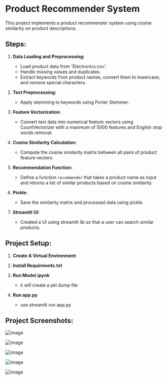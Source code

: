 # Product Recommender System

This project implements a product recommender system using cosine similarity on product descriptions.

## Steps:

1. **Data Loading and Preprocessing:**
   - Load product data from 'Electronics.csv'.
   - Handle missing values and duplicates.
   - Extract keywords from product names, convert them to lowercase, and remove special characters.

2. **Text Preprocessing:**
   - Apply stemming to keywords using Porter Stemmer.

3. **Feature Vectorization:**
   - Convert text data into numerical feature vectors using CountVectorizer with a maximum of 5000 features and English stop words removal.

4. **Cosine Similarity Calculation:**
   - Compute the cosine similarity matrix between all pairs of product feature vectors.

5. **Recommendation Function:**
   - Define a function `recommender` that takes a product name as input and returns a list of similar products based on cosine similarity.

6. **Pickle:**
   - Save the similarity matrix and processed data using pickle.

7. **Streamlit UI:**
   - Created a UI using streamlit lib so that a user can search similar products.

## Project Setup:

1. **Create A Virtual Environment**

2. **Install Requirments.txt**

3. **Run Model.ipynb**
   - it will create a pkl dump file
4. **Run app.py**
   - use streamlit run app.py
## Project Screenshots:

   ![image](https://github.com/user-attachments/assets/e342da02-c596-42b6-b157-86044641ca48)

   ![image](https://github.com/user-attachments/assets/b76dcc58-e34d-4359-9111-e0163827f49a)

   ![image](https://github.com/user-attachments/assets/5577c0e5-01ec-41ca-92e7-fc66bf88e41b)

  ![image](https://github.com/user-attachments/assets/8dd76dbe-37a5-4d55-bbbc-c051723af808)

  ![image](https://github.com/user-attachments/assets/cf5216c5-26ee-4cc7-8f33-18acbba116ef)


